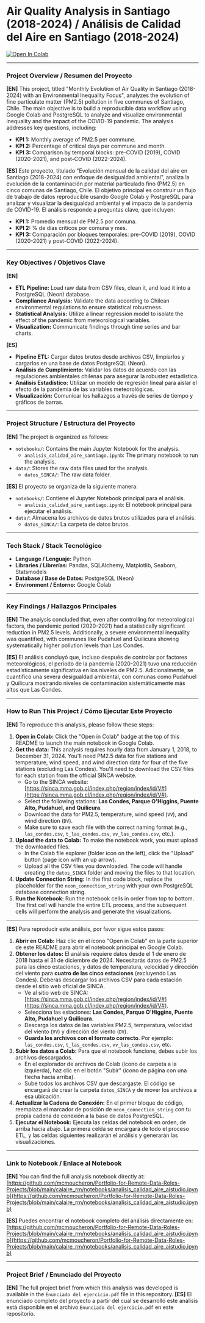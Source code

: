 # Air Quality Analysis in Santiago (2018-2024) / Análisis de Calidad del Aire en Santiago (2018-2024)

[![Open In Colab](https://colab.research.google.com/assets/colab-badge.svg)](https://colab.research.google.com/github/mcmoucheron/GitHub-Portfolio-for-Remote-Data-Roles/blob/main/calidad-aire-santiago/notebooks/analisis_calidad_aire_santiago.ipynb)

---

### Project Overview / Resumen del Proyecto

**[EN]** This project, titled "Monthly Evolution of Air Quality in Santiago (2018-2024) with an Environmental Inequality Focus", analyzes the evolution of fine particulate matter (PM2.5) pollution in five communes of Santiago, Chile. The main objective is to build a reproducible data workflow using Google Colab and PostgreSQL to analyze and visualize environmental inequality and the impact of the COVID-19 pandemic. The analysis addresses key questions, including:

* **KPI 1:** Monthly average of PM2.5 per commune.
* **KPI 2:** Percentage of critical days per commune and month.
* **KPI 3:** Comparison by temporal blocks: pre-COVID (2019), COVID (2020-2021), and post-COVID (2022-2024).

**[ES]** Este proyecto, titulado "Evolución mensual de la calidad del aire en Santiago (2018-2024) con enfoque de desigualdad ambiental", analiza la evolución de la contaminación por material particulado fino (PM2.5) en cinco comunas de Santiago, Chile. El objetivo principal es construir un flujo de trabajo de datos reproducible usando Google Colab y PostgreSQL para analizar y visualizar la desigualdad ambiental y el impacto de la pandemia de COVID-19. El análisis responde a preguntas clave, que incluyen:

* **KPI 1:** Promedio mensual de PM2.5 por comuna.
* **KPI 2:** % de días críticos por comuna y mes.
* **KPI 3:** Comparación por bloques temporales: pre-COVID (2019), COVID (2020-2021) y post-COVID (2022-2024).

---

### Key Objectives / Objetivos Clave

**[EN]**
* **ETL Pipeline:** Load raw data from CSV files, clean it, and load it into a PostgreSQL (Neon) database.
* **Compliance Analysis:** Validate the data according to Chilean environmental regulations to ensure statistical robustness.
* **Statistical Analysis:** Utilize a linear regression model to isolate the effect of the pandemic from meteorological variables.
* **Visualization:** Communicate findings through time series and bar charts.

**[ES]**
* **Pipeline ETL:** Cargar datos brutos desde archivos CSV, limpiarlos y cargarlos en una base de datos PostgreSQL (Neon).
* **Análisis de Cumplimiento:** Validar los datos de acuerdo con las regulaciones ambientales chilenas para asegurar la robustez estadística.
* **Análisis Estadístico:** Utilizar un modelo de regresión lineal para aislar el efecto de la pandemia de las variables meteorológicas.
* **Visualización:** Comunicar los hallazgos a través de series de tiempo y gráficos de barras.

---

### Project Structure / Estructura del Proyecto

**[EN]** The project is organized as follows:

* `notebooks/`: Contains the main Jupyter Notebook for the analysis.
    * `analisis_calidad_aire_santiago.ipynb`: The primary notebook to run the analysis.
* `data/`: Stores the raw data files used for the analysis.
    * `datos_SINCA/`: The raw data folder.

**[ES]** El proyecto se organiza de la siguiente manera:

* `notebooks/`: Contiene el Jupyter Notebook principal para el análisis.
    * `analisis_calidad_aire_santiago.ipynb`: El notebook principal para ejecutar el análisis.
* `data/`: Almacena los archivos de datos brutos utilizados para el análisis.
    * `datos_SINCA/`: La carpeta de datos brutos.

---

### Tech Stack / Stack Tecnológico

* **Language / Lenguaje:** Python
* **Libraries / Librerías:** Pandas, SQLAlchemy, Matplotlib, Seaborn, Statsmodels
* **Database / Base de Datos:** PostgreSQL (Neon)
* **Environment / Entorno:** Google Colab

---

### Key Findings / Hallazgos Principales

**[EN]** The analysis concluded that, even after controlling for meteorological factors, the pandemic period (2020-2021) had a statistically significant reduction in PM2.5 levels. Additionally, a severe environmental inequality was quantified, with communes like Pudahuel and Quilicura showing systematically higher pollution levels than Las Condes.

**[ES]** El análisis concluyó que, incluso después de controlar por factores meteorológicos, el periodo de la pandemia (2020-2021) tuvo una reducción estadísticamente significativa en los niveles de PM2.5. Adicionalmente, se cuantificó una severa desigualdad ambiental, con comunas como Pudahuel y Quilicura mostrando niveles de contaminación sistemáticamente más altos que Las Condes.

---

### How to Run This Project / Cómo Ejecutar Este Proyecto

**[EN]** To reproduce this analysis, please follow these steps:

1.  **Open in Colab:** Click the "Open in Colab" badge at the top of this README to launch the main notebook in Google Colab.
2.  **Get the data:** This analysis requires hourly data from January 1, 2018, to December 31, 2024. You'll need PM2.5 data for five stations and temperature, wind speed, and wind direction data for four of the five stations (excluding Las Condes). You'll need to download the CSV files for each station from the official SINCA website.
    * Go to the SINCA website: [https://sinca.mma.gob.cl/index.php/region/index/id/V#](https://sinca.mma.gob.cl/index.php/region/index/id/V#).
    * Select the following stations: **Las Condes, Parque O'Higgins, Puente Alto, Pudahuel, and Quilicura**.
    * Download the data for PM2.5, temperature, wind speed (`VV`), and wind direction (`DV`).
    * Make sure to save each file with the correct naming format (e.g., `las_condes.csv`, `t_las_condes.csv`, `vv_las_condes.csv`, etc.).
3.  **Upload the data to Colab:** To make the notebook work, you must upload the downloaded files.
    * In the Colab file explorer (folder icon on the left), click the "Upload" button (page icon with an up arrow).
    * Upload all the CSV files you downloaded. The code will handle creating the `datos_SINCA` folder and moving the files to that location.
4.  **Update Connection String:** In the first code block, replace the placeholder for the `neon_connection_string` with your own PostgreSQL database connection string.
5.  **Run the Notebook:** Run the notebook cells in order from top to bottom. The first cell will handle the entire ETL process, and the subsequent cells will perform the analysis and generate the visualizations.

---

**[ES]** Para reproducir este análisis, por favor sigue estos pasos:

1.  **Abrir en Colab:** Haz clic en el ícono "Open in Colab" en la parte superior de este README para abrir el notebook principal en Google Colab.
2.  **Obtener los datos:** El análisis requiere datos desde el 1 de enero de 2018 hasta el 31 de diciembre de 2024. Necesitarás datos de PM2.5 para las cinco estaciones, y datos de temperatura, velocidad y dirección del viento para **cuatro de las cinco estaciones** (excluyendo Las Condes). Deberás descargar los archivos CSV para cada estación desde el sitio web oficial de SINCA.
    * Ve al sitio web de SINCA: [https://sinca.mma.gob.cl/index.php/region/index/id/V#](https://sinca.mma.gob.cl/index.php/region/index/id/V#).
    * Selecciona las estaciones: **Las Condes, Parque O'Higgins, Puente Alto, Pudahuel y Quilicura**.
    * Descarga los datos de las variables PM2.5, temperatura, velocidad del viento (`VV`) y dirección del viento (`DV`).
    * **Guarda los archivos con el formato correcto**. Por ejemplo: `las_condes.csv`, `t_las_condes.csv`, `vv_las_condes.csv`, etc.
3.  **Subir los datos a Colab:** Para que el notebook funcione, debes subir los archivos descargados.
    * En el explorador de archivos de Colab (ícono de carpeta a la izquierda), haz clic en el botón "Subir" (ícono de página con una flecha hacia arriba).
    * Sube todos los archivos CSV que descargaste. El código se encargará de crear la carpeta `datos_SINCA` y de mover los archivos a esa ubicación.
4.  **Actualizar la Cadena de Conexión:** En el primer bloque de código, reemplaza el marcador de posición de `neon_connection_string` con tu propia cadena de conexión a la base de datos PostgreSQL.
5.  **Ejecutar el Notebook:** Ejecuta las celdas del notebook en orden, de arriba hacia abajo. La primera celda se encargará de todo el proceso ETL, y las celdas siguientes realizarán el análisis y generarán las visualizaciones.
---

### Link to Notebook / Enlace al Notebook

**[EN]** You can find the full analysis notebook directly at:
[https://github.com/mcmoucheron/Portfolio-for-Remote-Data-Roles-Projects/blob/main/calaire_rm/notebooks/analisis_calidad_aire_aistudio.ipynb](https://github.com/mcmoucheron/Portfolio-for-Remote-Data-Roles-Projects/blob/main/calaire_rm/notebooks/analisis_calidad_aire_aistudio.ipynb)

**[ES]** Puedes encontrar el notebook completo del análisis directamente en:
[https://github.com/mcmoucheron/Portfolio-for-Remote-Data-Roles-Projects/blob/main/calaire_rm/notebooks/analisis_calidad_aire_aistudio.ipynb](https://github.com/mcmoucheron/Portfolio-for-Remote-Data-Roles-Projects/blob/main/calaire_rm/notebooks/analisis_calidad_aire_aistudio.ipynb)

---

### Project Brief / Enunciado del Proyecto

**[EN]** The full project brief from which this analysis was developed is available in the `Enunciado del ejercicio.pdf` file in this repository.
**[ES]** El enunciado completo del proyecto a partir del cual se desarrolló este análisis está disponible en el archivo `Enunciado del ejercicio.pdf` en este repositorio.
